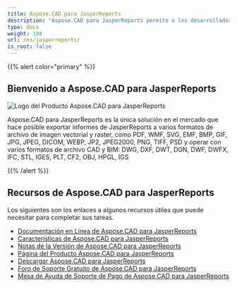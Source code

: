 ```yaml
---
title: Aspose.CAD para JasperReports
description: "Aspose.CAD para JasperReports permite a los desarrolladores abrir, leer y procesar archivos de formato DWG, DXF, DWT y otros formatos de archivo CAD y BIM, como: DGN, DWF, DWFX, IFC, STL, IGES, PLT, CF2, OBJ, HPGL, IGS."
type: docs
weight: 100
url: /es/jasperreports/
is_root: false
---
```


{{% alert color="primary" %}}

## **Bienvenido a Aspose.CAD para JasperReports**

![Logo del Producto Aspose.CAD para JasperReports](/cad/_assets/home_3.png)

Aspose.CAD para JasperReports es la única solución en el mercado que hace posible exportar informes de JasperReports a varios formatos de archivo de imagen vectorial y raster, como PDF, WMF, SVG, EMF, BMP, GIF, JPG, JPEG, DICOM, WEBP, JP2, JPEG2000, PNG, TIFF, PSD y operar con varios formatos de archivo CAD y BIM: DWG, DXF, DWT, DGN, DWF, DWFX, IFC, STL, IGES, PLT, CF2, OBJ, HPGL, IGS

{{% /alert %}}

## **Recursos de Aspose.CAD para JasperReports**

Los siguientes son los enlaces a algunos recursos útiles que puede necesitar para completar sus tareas.

- [Documentación en Línea de Aspose.CAD para JasperReports](/es/cad/jasperreports/)
- [Características de Aspose.CAD para JasperReports](/es/cad/jasperreports/features-overview/)
- [Notas de la Versión de Aspose.CAD para JasperReports](https://releases.aspose.com/cad/jasperreports/release-notes/)
- [Página del Producto Aspose.CAD para JasperReports](https://products.aspose.com/cad/jasperreports/)
- [Descargar Aspose.CAD para JasperReports](https://downloads.aspose.com/cad/jasperreports)
- [Foro de Soporte Gratuito de Aspose.CAD para JasperReports](https://forum.aspose.com/c/cad/19)
- [Mesa de Ayuda de Soporte de Pago de Aspose.CAD para JasperReports](https://helpdesk.aspose.com/)
